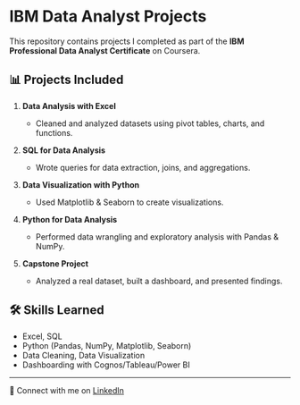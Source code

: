 # IBM Data Analyst Projects

This repository contains projects I completed as part of the **IBM Professional Data Analyst Certificate** on Coursera.  

## 📊 Projects Included
1. **Data Analysis with Excel**  
   - Cleaned and analyzed datasets using pivot tables, charts, and functions.  

2. **SQL for Data Analysis**  
   - Wrote queries for data extraction, joins, and aggregations.  

3. **Data Visualization with Python**  
   - Used Matplotlib & Seaborn to create visualizations.  

4. **Python for Data Analysis**  
   - Performed data wrangling and exploratory analysis with Pandas & NumPy.  

5. **Capstone Project**  
   - Analyzed a real dataset, built a dashboard, and presented findings.  

## 🛠️ Skills Learned
- Excel, SQL  
- Python (Pandas, NumPy, Matplotlib, Seaborn)  
- Data Cleaning, Data Visualization  
- Dashboarding with Cognos/Tableau/Power BI  

---

📌 Connect with me on [LinkedIn](https://www.linkedin.com/in/sanjana-kokkodu-balasubramanya-b7128b2b3)
